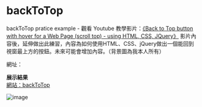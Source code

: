 # backToTop
 backToTop pratice example - 觀看 Youtube 教學影片：[《Back to Top button with hover for a Web Page (scroll top) - using HTML, CSS, JQuery》](https://www.youtube.com/watch?v=f0mjuf-Zo-8) 影片內容後，延伸做出此練習，內容為如何使用HTML、CSS、jQuery做出一個能回到視窗最上方的按鈕。未來可能會增加內容。（背景圖為我本人所有）
 
 網址：

**展示結果**  
[網站：backToTop](https://alice-nor.github.io/front-endPratice/02-backToTop/backtoTop.html)

![image](https://github.com/Alice-nor/front-endPratice/blob/main/02-backToTop/backtotop.jpg)
